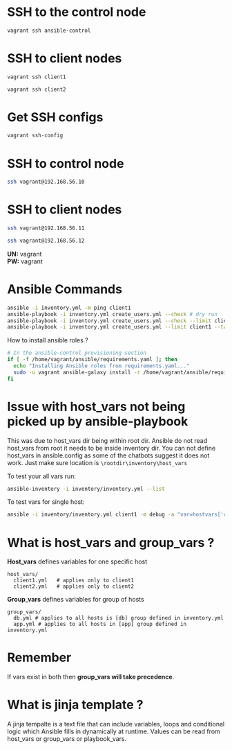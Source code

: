 # SSH to the control node
```bash
vagrant ssh ansible-control
```

# SSH to client nodes
```bash
vagrant ssh client1
```
```bash
vagrant ssh client2
```

# Get SSH configs
```bash
vagrant ssh-config
```

# SSH to control node
```bash
ssh vagrant@192.168.56.10
```

# SSH to client nodes
```bash
ssh vagrant@192.168.56.11
```
```bash
ssh vagrant@192.168.56.12
```

**UN:** vagrant  
**PW:** vagrant  

# Ansible Commands
```bash
ansible -i inventory.yml -m ping client1
ansible-playbook -i inventory.yml create_users.yml --check # dry run
ansible-playbook -i inventory.yml create_users.yml --check --limit client1  # dry run for client1
ansible-playbook -i inventory.yml create_users.yml --limit client1 --tags groups # run only the tasks tagged with 'groups' for client1
```

How to install ansible roles ?  
```bash
# In the ansible-control provisioning section
if [ -f /home/vagrant/ansible/requirements.yaml ]; then
  echo "Installing Ansible roles from requirements.yaml..."
  sudo -u vagrant ansible-galaxy install -r /home/vagrant/ansible/requirements.yaml
fi
```

# Issue with host_vars not being picked up by ansible-playbook
This was due to host_vars dir being within root dir. Ansible do not read host_vars from root it needs to be inside inventory dir. You can not define host_vars in ansible.config as some of the chatbots suggest it does not work. Just make sure location is `\rootdir\inventory\host_vars`  

To test your all vars run:
```bash
ansible-inventory -i inventory/inventory.yml --list
```

To test vars for single host:
```bash
ansible -i inventory/inventory.yml client1 -m debug -a "var=hostvars['client1']"
```

# What is host_vars and group_vars ?
**Host_vars** defines variables for one specific host
```
host_vars/
  client1.yml   # applies only to client1
  client2.yml   # applies only to client2
```

**Group_vars** defines variables for group of hosts
```
group_vars/
  db.yml # applies to all hosts is [db] group defined in inventory.yml
  app.yml # applies to all hosts in [app] group defined in inventory.yml
```

# Remember
If vars exist in both then **group_vars will take precedence**.

# What is jinja template ?
A jinja tempalte is a text file that can include variables, loops and conditional logic which Ansible fills in dynamically at runtime.
Values can be read from host_vars or group_vars or playbook_vars. 